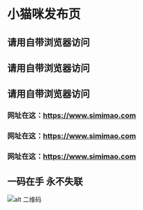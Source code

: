 # 小猫咪发布页
## 请用自带浏览器访问
## 请用自带浏览器访问
## 请用自带浏览器访问
### 网址在这：https://www.simimao.com
### 网址在这：https://www.simimao.com
### 网址在这：https://www.simimao.com
## 一码在手                永不失联
![alt 二维码](https://www.simimao.com/1.png)
